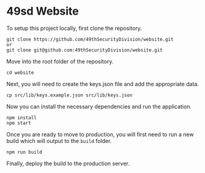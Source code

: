 # 49sd Website

To setup this project locally, first clone the repository.

    git clone https://github.com/49thSecurityDivision/website.git
    or
    git clone git@github.com:49thSecurityDivision/website.git

Move into the root folder of the repository.

    cd website

Next, you will need to create the keys.json file and add the appropriate data.

    cp src/lib/keys.example.json src/lib/keys.json

Now you can install the necessary dependencies and run the application.

    npm install
    npm start

Once you are ready to move to production, you will first need to run a new build which will output to the `build` folder.

    npm run build

Finally, deploy the build to the production server.
